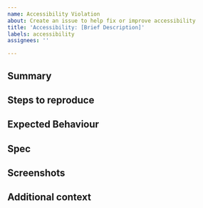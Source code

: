 ```yaml
---
name: Accessibility Violation
about: Create an issue to help fix or improve accessibility
title: 'Accessibility: [Brief Description]'
labels: accessibility
assignees: ''

---
```


## Summary
<!-- What is the issue you are experiencing? -->

## Steps to reproduce
<!--
What are the steps to reproduce this issue?

1. Go to "..."
2. Click on "...."
3. Scroll down to "...."
4. See error
-->

## Expected Behaviour
<!-- What is the expected behaviour? -->

## Spec
<!-- Link to the applicable specification for the fix. -->

## Screenshots
<!-- If applicable, add screenshots to help explain your problem. -->

## Additional context
<!-- Is there anything else that would give context about the problem? -->
